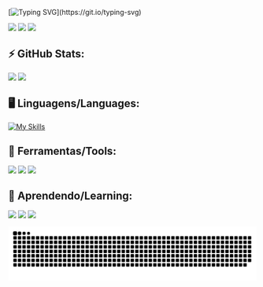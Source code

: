 
[![Typing SVG](https://readme-typing-svg.herokuapp.com/?color=ffffff&size=35&center=true&vCenter=true&width=1000&lines=Olá!;+Meu+nome+é+Luis+Felipe;)](https://git.io/typing-svg)

 <a href="https://instagram.com/_luisfelipeaz" target="_blank"><img src="https://img.shields.io/badge/-Instagram-%23E4405F?style=for-the-badge&logo=instagram&logoColor=white" target="_blank"></a>
   <a href = "mailto:azevdoroqueluisfelipe@gmail.com"><img src="https://img.shields.io/badge/-Gmail-%23333?style=for-the-badge&logo=gmail&logoColor=white" target="_blank"></a>
  <a href="https://www.linkedin.com/in/luís-felipe-83912a2b7" target="_blank"><img src="https://img.shields.io/badge/-LinkedIn-%230077B5?style=for-the-badge&logo=linkedin&logoColor=white" target="_blank"></a> 

## ⚡ GitHub Stats:
  
<div>
<img height="180em" src="https://github-readme-stats-dgfd.vercel.app/api/top-langs/?username=BlackSasPizzas&layout=compact&langs_count=7&theme=dracula"/>
<img height="180em" src="https://github-readme-stats-dgfd.vercel.app/api?username=BlackSasPizzas&show_icons=true&theme=dracula&include_all_commits=true&count_private=true"/>

 
</div>

## 🖥️ Linguagens/Languages:

 [![My Skills](https://skillicons.dev/icons?i=c,cs,py)](https://skillicons.dev)
 
 ## 🧰 Ferramentas/Tools:
 <div style="display:inline_block">
<img src="https://img.shields.io/badge/GODOT-%23FFFFFF.svg?style=for-the-badge&logo=godot-engine">
<img src="https://img.shields.io/badge/PyCharm-000000.svg?&style=for-the-badge&logo=PyCharm&logoColor=white">
<img src="https://img.shields.io/badge/Visual_Studio-5C2D91?style=for-the-badge&logo=visual%20studio&logoColor=white">
</div>

## 📖 Aprendendo/Learning:
<div style="display:inline_block">
<img src="https://img.shields.io/badge/MySQL-005C84?style=for-the-badge&logo=mysql&logoColor=white">
<img src="https://img.shields.io/badge/HTML-239120?style=for-the-badge&logo=html5&logoColor=white">
 <img src="https://img.shields.io/badge/C%23-239120?style=for-the-badge&logo=c-sharp&logoColor=white">
</div>


![Snake animation](https://github.com/fscorsini/fscorsini/blob/output/github-contribution-grid-snake-dark.svg)

